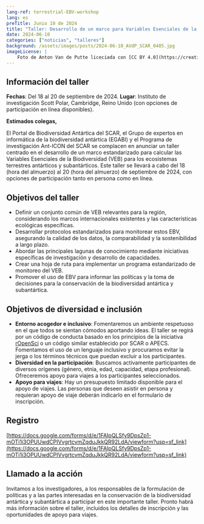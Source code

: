 ```yaml
---
lang-ref: terrestrial-EBV-workshop
lang: es
preTitle: Junio 10 de 2024
title: "Taller: Desarrollo de un marco para Variables Esenciales de la Biodiversidad (VEB) en ecosistemas terrestres antárticos y subantárticos"
date: 2024-06-10
categories: ["noticias", "talleres"]
background: /assets/images/posts/2024-06-10_AVdP_SCAR_0485.jpg
imageLicense: |
    Foto de Anton Van de Putte liceciada con [CC BY 4.0](https://creativecommons.org/licenses/by/4.0/)
---
```


## Información del taller

**Fechas**: Del 18 al 20 de septiembre de 2024.
**Lugar**: Instituto de investigación Scott Polar, Cambridge, Reino Unido (con opciones de participación en línea disponibles).

**Estimados colegas,**

El Portal de Biodiversidad Antártica del SCAR, el Grupo de expertos en informática de la biodiversidad antártica (EGABI) y el Programa de investigación Ant-ICON del SCAR se complacen en anunciar un taller centrado en el desarrollo de un marco estandarizado para calcular las Variables Esenciales de la Biodiversidad (VEB) para los ecosistemas terrestres antárticos y subantárticos. Este taller se llevará a cabo del 18 (hora del almuerzo) al 20 (hora del almuerzo) de septiembre de 2024, con opciones de participación tanto en persona como en línea.

## Objetivos del taller

- Definir un conjunto común de VEB relevantes para la región, considerando los marcos internacionales existentes y las características ecológicas específicas.
- Desarrollar protocolos estandarizados para monitorear estos EBV, asegurando la calidad de los datos, la comparabilidad y la sostenibilidad a largo plazo.
- Abordar las principales lagunas de conocimiento mediante iniciativas específicas de investigación y desarrollo de capacidades.
- Crear una hoja de ruta para implementar un programa estandarizado de monitoreo del VEB.
- Promover el uso de EBV para informar las políticas y la toma de decisiones para la conservación de la biodiversidad antártica y subantártica.

## Objetivos de diversidad e inclusión

- **Entorno acogedor e inclusivo**: Fomentaremos un ambiente respetuoso en el que todos se sientan cómodos aportando ideas. El taller se regirá por un código de conducta basado en los principios de la iniciativa [rOpenSci](https://ropensci.org/code-of-conduct/) o un código similar establecido por SCAR o APECS. Fomentamos el uso de un lenguaje inclusivo y procuramos evitar la jerga o los términos técnicos que puedan excluir a los participantes.
- **Diversidad en la participación**: Buscamos activamente participantes de diversos orígenes (género, etnia, edad, capacidad, etapa profesional). Ofreceremos apoyo para viajes a los participantes seleccionados.
- **Apoyo para viajes**: Hay un presupuesto limitado disponible para el apoyo de viajes. Las personas que deseen asistir en persona y requieran apoyo de viaje deberán indicarlo en el formulario de inscripción.

## Registro

[https://docs.google.com/forms/d/e/1FAIpQLSfy9DpsZp1-mOTi1i3OPUUwdCPIVvgrtcvmZqduJkkQR92LdA/viewform?usp=sf_link](https://docs.google.com/forms/d/e/1FAIpQLSfy9DpsZp1-mOTi1i3OPUUwdCPIVvgrtcvmZqduJkkQR92LdA/viewform?usp=sf_link)

## Llamado a la acción
Invitamos a los investigadores, a los responsables de la formulación de políticas y a las partes interesadas en la conservación de la biodiversidad antártica y subantártica a participar en este importante taller. Pronto habrá más información sobre el taller, incluidos los detalles de inscripción y las oportunidades de apoyo para viajes.


